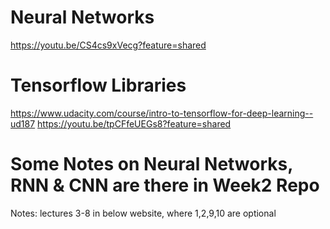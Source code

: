 # Neural Networks

https://youtu.be/CS4cs9xVecg?feature=shared

# Tensorflow Libraries

https://www.udacity.com/course/intro-to-tensorflow-for-deep-learning--ud187
https://youtu.be/tpCFfeUEGs8?feature=shared

# Some Notes on Neural Networks, RNN & CNN are there in Week2 Repo

Notes: lectures 3-8 in below website, where 1,2,9,10 are optional

